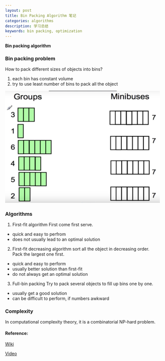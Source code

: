 ```yaml
---
layout: post
title: Bin Packing Algorithm 笔记
categories: algorithms
description: 学习总结
keywords: bin packing, optimization
---
```


**Bin packing algorithm**

### Bin packing problem
How to pack different sizes of objects into bins?
1. each bin has constant volume
2. try to use least number of bins to pack all the object

![](/images/posts/bin_packing1.png)

### Algorithms
1. First-fit algorithm
First come first serve.
- quick and easy to perfrom
- does not usually lead to an optimal solution

2. First-fit decreasing algorithm
sort all the object in decreasing order. Pack the largest one first.
- quick and easy to perform
- usually better solution than first-fit
- do not always get an optimal solution

3. Full-bin packing
Try to pack several objects to fill up bins one by one.
- usually get a good solution
- can be difficult to perform, if numbers awkward

### Complexity
In computational complexity theory, it is a combinatorial NP-hard problem.


#### Reference:
[Wiki](https://en.wikipedia.org/wiki/Bin_packing_problem)

[Video](https://www.youtube.com/watch?v=kiMFyTWqLhc)
